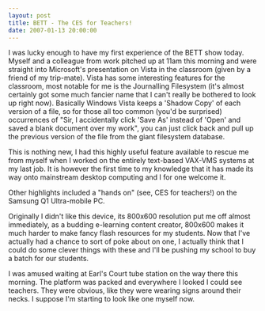 ```yaml
---
layout: post
title: BETT - The CES for Teachers!
date: 2007-01-13 20:00:00
---
```


I was lucky enough to have my first experience of the BETT show today. Myself and a colleague from work pitched up at 11am this morning and were straight into Microsoft's presentation on Vista in the classroom (given by a friend of my trip-mate). Vista has some interesting features for the classroom, most notable for me is the Journalling Filesystem (it's almost certainly got some much fancier name that I can't really be bothered to look up right now). Basically Windows Vista keeps a 'Shadow Copy' of each version of a file, so for those all too common (you'd be surprised) occurrences of "Sir, I accidentally click 'Save As' instead of 'Open' and saved a blank document over my work", you can just click back and pull up the previous version of the file from the giant filesystem database.

This is nothing new, I had this highly useful feature available to rescue me from myself when I worked on the entirely text-based VAX-VMS systems at my last job. It is however the first time to my knowledge that it has made its way onto mainstream desktop computing and I for one welcome it.

Other highlights included a "hands on" (see, CES for teachers!) on the Samsung Q1 Ultra-mobile PC.

Originally I didn't like this device, its 800x600 resolution put me off almost immediately, as a budding e-learning content creator, 800x600 makes it much harder to make fancy flash resources for my students. Now that I've actually had a chance to sort of poke about on one, I actually think that I could do some clever things with these and I'll be pushing my school to buy a batch for our students.

I was amused waiting at Earl's Court tube station on the way there this morning. The platform was packed and everywhere I looked I could see teachers. They were obvious, like they were wearing signs around their necks. I suppose I'm starting to look like one myself now.